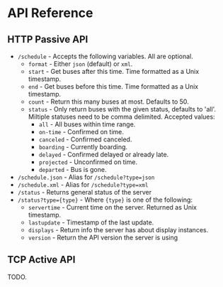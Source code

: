 # API Reference

## HTTP Passive API

- `/schedule` - Accepts the following variables. All are optional.
	- `format` - Either `json` (default) or `xml`.
	- `start` - Get buses after this time. Time formatted as a Unix timestamp.
	- `end` - Get buses before this time. Time formatted as a Unix timestamp.
	- `count` - Return this many buses at most.  Defaults to 50.
	- `status` - Only return buses with the given status, defaults to 'all'.  Miltiple statuses need to be comma delimited.  Accepted values:
		- `all` - All buses within time range.
		- `on-time` - Confirmed on time.
		- `canceled` - Confirmed canceled.
		- `boarding` - Currently boarding.
		- `delayed` - Confirmed delayed or already late.
		- `projected` - Unconfirmed on time.
		- `departed` - Bus is gone.
- `/schedule.json` - Alias for `/schedule?type=json`
- `/schedule.xml` - Alias for `/schedule?type=xml`
- `/status` - Returns general status of the server
- `/status?type={type}` - Where `{type}` is one of the following:
	- `servertime` - Current time on the server. Returned as Unix timestamp.
	- `lastupdate` - Timestamp of the last update.
	- `displays` - Return info the server has about display instances.
	- `version` - Return the API version the server is using

## TCP Active API

TODO.
